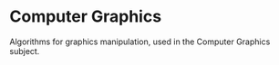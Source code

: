 Computer Graphics
=================

Algorithms for graphics manipulation, used in the Computer Graphics subject.


